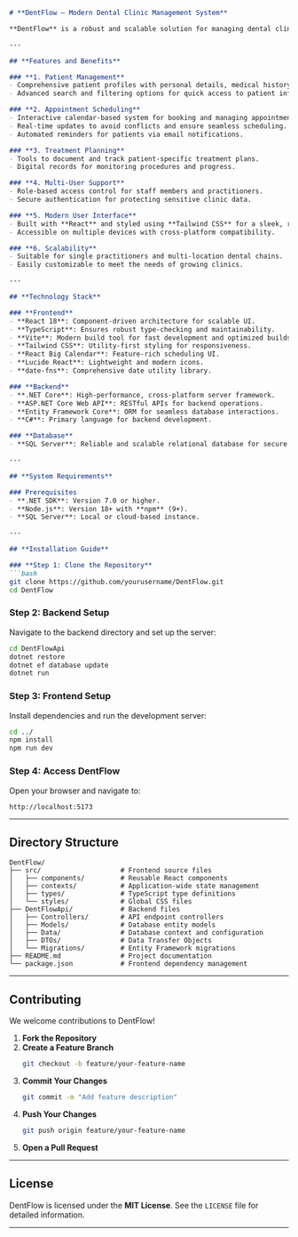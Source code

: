 ```markdown
# **DentFlow – Modern Dental Clinic Management System**

**DentFlow** is a robust and scalable solution for managing dental clinic operations efficiently. Designed with both practitioners and staff in mind, it combines cutting-edge technology with an intuitive user interface to streamline patient care, appointment scheduling, and treatment management.

---

## **Features and Benefits**

### **1. Patient Management**
- Comprehensive patient profiles with personal details, medical history, and treatment records.
- Advanced search and filtering options for quick access to patient information.

### **2. Appointment Scheduling**
- Interactive calendar-based system for booking and managing appointments.
- Real-time updates to avoid conflicts and ensure seamless scheduling.
- Automated reminders for patients via email notifications.

### **3. Treatment Planning**
- Tools to document and track patient-specific treatment plans.
- Digital records for monitoring procedures and progress.

### **4. Multi-User Support**
- Role-based access control for staff members and practitioners.
- Secure authentication for protecting sensitive clinic data.

### **5. Modern User Interface**
- Built with **React** and styled using **Tailwind CSS** for a sleek, responsive design.
- Accessible on multiple devices with cross-platform compatibility.

### **6. Scalability**
- Suitable for single practitioners and multi-location dental chains.
- Easily customizable to meet the needs of growing clinics.

---

## **Technology Stack**

### **Frontend**
- **React 18**: Component-driven architecture for scalable UI.
- **TypeScript**: Ensures robust type-checking and maintainability.
- **Vite**: Modern build tool for fast development and optimized builds.
- **Tailwind CSS**: Utility-first styling for responsiveness.
- **React Big Calendar**: Feature-rich scheduling UI.
- **Lucide React**: Lightweight and modern icons.
- **date-fns**: Comprehensive date utility library.

### **Backend**
- **.NET Core**: High-performance, cross-platform server framework.
- **ASP.NET Core Web API**: RESTful APIs for backend operations.
- **Entity Framework Core**: ORM for seamless database interactions.
- **C#**: Primary language for backend development.

### **Database**
- **SQL Server**: Reliable and scalable relational database for secure data storage.

---

## **System Requirements**

### Prerequisites
- **.NET SDK**: Version 7.0 or higher.
- **Node.js**: Version 18+ with **npm** (9+).
- **SQL Server**: Local or cloud-based instance.

---

## **Installation Guide**

### **Step 1: Clone the Repository**
```bash
git clone https://github.com/yourusername/DentFlow.git
cd DentFlow
```

### **Step 2: Backend Setup**
Navigate to the backend directory and set up the server:
```bash
cd DentFlowApi
dotnet restore
dotnet ef database update
dotnet run
```

### **Step 3: Frontend Setup**
Install dependencies and run the development server:
```bash
cd ../
npm install
npm run dev
```

### **Step 4: Access DentFlow**
Open your browser and navigate to:
```plaintext
http://localhost:5173
```

---

## **Directory Structure**

```plaintext
DentFlow/
├── src/                    # Frontend source files
│   ├── components/         # Reusable React components
│   ├── contexts/           # Application-wide state management
│   ├── types/              # TypeScript type definitions
│   └── styles/             # Global CSS files
├── DentFlowApi/            # Backend files
│   ├── Controllers/        # API endpoint controllers
│   ├── Models/             # Database entity models
│   ├── Data/               # Database context and configuration
│   ├── DTOs/               # Data Transfer Objects
│   └── Migrations/         # Entity Framework migrations
├── README.md               # Project documentation
└── package.json            # Frontend dependency management
```

---

## **Contributing**

We welcome contributions to DentFlow!

1. **Fork the Repository**
2. **Create a Feature Branch**
   ```bash
   git checkout -b feature/your-feature-name
   ```
3. **Commit Your Changes**
   ```bash
   git commit -m "Add feature description"
   ```
4. **Push Your Changes**
   ```bash
   git push origin feature/your-feature-name
   ```
5. **Open a Pull Request**

---

## **License**
DentFlow is licensed under the **MIT License**. See the `LICENSE` file for detailed information.

---
